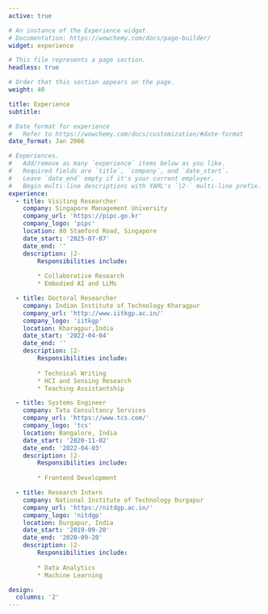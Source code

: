 ```yaml
---
active: true

# An instance of the Experience widget.
# Documentation: https://wowchemy.com/docs/page-builder/
widget: experience

# This file represents a page section.
headless: true

# Order that this section appears on the page.
weight: 40

title: Experience
subtitle:

# Date format for experience
#   Refer to https://wowchemy.com/docs/customization/#date-format
date_format: Jan 2006

# Experiences.
#   Add/remove as many `experience` items below as you like.
#   Required fields are `title`, `company`, and `date_start`.
#   Leave `date_end` empty if it's your current employer.
#   Begin multi-line descriptions with YAML's `|2-` multi-line prefix.
experience:
  - title: Visiting Researcher
    company: Singapore Management University
    company_url: 'https://pipc.go.kr'
    company_logo: 'pipc'
    location: 80 Stamford Road, Singapore
    date_start: '2025-07-07'
    date_end: ''
    description: |2-
        Responsibilities include:
        
        * Collaborative Research
        * Embodied AI and LLMs

  - title: Doctoral Researcher
    company: Indian Institute of Technology Kharagpur
    company_url: 'http://www.iitkgp.ac.in/'
    company_logo: 'iitkgp'
    location: Kharagpur,India
    date_start: '2022-04-04'
    date_end: ''
    description: |2-
        Responsibilities include:
        
        * Technical Writing
        * HCI and Sensing Research
        * Teaching Assistantship

  - title: Systems Engineer
    company: Tata Consultancy Services 
    company_url: 'https://www.tcs.com/'
    company_logo: 'tcs'
    location: Bangalore, India
    date_start: '2020-11-02'
    date_end: '2022-04-03'
    description: |2-
        Responsibilities include:
        
        * Frontend Development

  - title: Research Intern
    company: National Institute of Technology Durgapur
    company_url: 'https://nitdgp.ac.in/'
    company_logo: 'nitdgp'
    location: Durgapur, India
    date_start: '2019-09-20'
    date_end: '2020-09-20'
    description: |2-
        Responsibilities include:
        
        * Data Analytics
        * Machine Learning

design:
  columns: '2'
---
```

